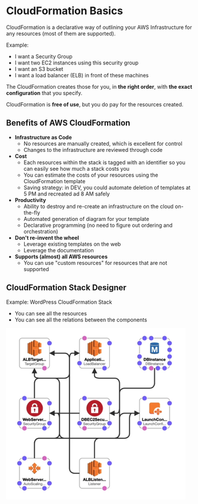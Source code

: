 # CloudFormation Basics

CloudFormation is a declarative way of outlining your AWS Infrastructure for any resources (most of them are supported).

Example:
- I want a Security Group
- I want two EC2 instances using this security group
- I want an S3 bucket
- I want a load balancer (ELB) in front of these machines

The CloudFormation creates those for you, in **the right order**, with **the exact configuration** that you specify.

CloudFormation is **free of use**, but you do pay for the resources created.

## Benefits of AWS CloudFormation

- **Infrastructure as Code**
    - No resources are manually created, which is excellent for control
    - Changes to the infrastructure are reviewed through code
- **Cost**
    - Each resources within the stack is tagged with an identifier so you can easily see how much a stack costs you
    - You can estimate the costs of your resources using the CloudFormation template
    - Saving strategy: in DEV, you could automate deletion of templates at 5 PM and recreated ad 8 AM safely
- **Productivity**
    - Ability to destroy and re-create an infrastructure on the cloud on-the-fly
    - Automated generation of diagram for your template
    - Declarative programming (no need to figure out ordering and orchestration)
- **Don't re-invent the wheel**
    - Leverage existing templates on the web
    - Leverage the documentation
- **Supports (almost) all AWS resources**
    - You can use "custom resources" for resources that are not supported

## CloudFormation Stack Designer

Example: WordPress CloudFormation Stack

- You can see all the resources
- You can see all the relations between the components

![WordPress CloudFormation Designer](../../images/deploy/cloudformation_stack_designer.png)

